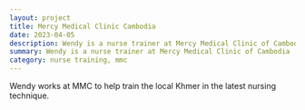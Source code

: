 ```yaml
---
layout: project
title: Mercy Medical Clinic Cambodia
date: 2023-04-05
description: Wendy is a nurse trainer at Mercy Medical Clinic of Cambodia
summary: Wendy is a nurse trainer at Mercy Medical Clinic of Cambodia
category: nurse training, mmc
---
```


Wendy works at MMC to help train the local Khmer in the latest nursing technique.
